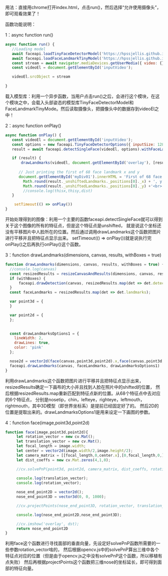 用法：直接用chrome打开index.html，点击run()，然后选择“允许使用摄像头”，即可观看效果了！



函数功能说明：

1：async function run()

```javascript
async function run() {
   //Loading model
   await faceapi.loadTinyFaceDetectorModel('https://hpssjellis.github.io/face-api.js-for-beginners/');
   await faceapi.loadFaceLandmarkTinyModel('https://hpssjellis.github.io/face-api.js-for-beginners/');
   const stream = await navigator.mediaDevices.getUserMedia({ video: {} });
   const videoEl = document.getElementById('inputVideo');

   videoEl.srcObject = stream
   
}
```

载入模型库：利用一个异步函数，当用户点击run()之后，会进行这个模块，在这个模块之中，会载入头部姿态的模型库TinyFaceDetectorModel和FaceLandmarkTinyMode。然后读取摄像头，把摄像头中的数据存到videoEl之中！

2：async function onPlay()

```javascript
async function onPlay() {
   const videoEl = document.getElementById('inputVideo');
   const options = new faceapi.TinyFaceDetectorOptions({ inputSize: 128, scoreThreshold : 0.3 });
   result = await faceapi.detectSingleFace(videoEl, options).withFaceLandmarks(true);

   if (result) {
       drawLandmarks(videoEl, document.getElementById('overlay'), [result], true);
       
      // Just printing the first of 68 face landmark x and y 
      document.getElementById('myDiv01').innerHTML = 'First of 68 face landmarks, x: '+ 
        Math.round(result._unshiftedLandmarks._positions[0]._x) + ', y: '+ 
        Math.round(result._unshiftedLandmarks._positions[0]._y) +'<br>'
        //console.log(thisx,thisy,dist)
   }

    setTimeout(() => onPlay())
}
```

开始处理得到的图像：利用一个主要的函数faceapi.detectSingleFace就可以得到关于这个图像的所有的特征点，但是这个特征点是unshifted，
就是说这个坐标还没有平移图片中人脸所在的位置。然后通过调用drawLandmarks这个函数把图片进行平移并且把特征点显示出来。
setTimeout(() => onPlay())就是说执行完 onPlay()之后再执行onPlay()这个函数。

3：function drawLandmarks(dimensions, canvas, results, withBoxes = true)

```javascript
function drawLandmarks(dimensions, canvas, results, withBoxes = true) {
  //console.log(canvas)
  const resizedResults = resizeCanvasAndResults(dimensions, canvas, results)
  if (withBoxes) {
      faceapi.drawDetection(canvas, resizedResults.map(det => det.detection))
  }
  const faceLandmarks = resizedResults.map(det => det.landmarks);

  var point3d = {
  }

  var point2d = {
  };

 
  const drawLandmarksOptions1 = { 
    lineWidth: 2, 
    drawLines: true, 
    color: 'pink' 
  };

  nose2d = vector2d(face(canvas,point3d,point2d).x,face(canvas,point3d,point2d).y);
  faceapi.drawLandmarks(canvas, faceLandmarks, drawLandmarksOptions1)
}    
```

利用drawLandmarks这个函数把图片进行平移并且把特征点显示出来，resizedResults确定一下画布的大小并且找到人脸在照片中的shifted的位置，
然后根据resizedResults.map重新匹配到特征点新的位置。从68个特征点中去对应的6个特征点，
分别是nosetip，chin，lefteye，righteye，leftmouth，rightmouth，其中3D模型（即世界坐标系）是提前已经固定好了的。
然后2D的位置是提取出来的。drawLandmarksOptions1是用来设定一下画图的参数。

4：function face(image,point3d,point2d)

```javascript
function face(image,point3d,point2d){
     let rotation_vector = new cv.Mat();
     let translation_vector = new cv.Mat();
     let focal_length = image.width;
     let center = vector2d(image.width/2,image.height/2);
     let camera_matrix = [[focal_length,0,center.x],[0,focal_length,0,],[0,0,1]];
     let dist_coeffs = new cv.Mat.zeros(4,1,0);

     //cv.solvePnP(point3d, point2d, camera_matrix, dist_coeffs, rotation_vector, translation_vector);
     
     console.log(translation_vector);
     console.log(rotation_vector);

     nose_end_point2D = vector2d();
     nose_end_point3D = vector3d(0, 0, 1000);

     //cv.projectPoints(nose_end_point3D, rotation_vector, translation_vector, camera_matrix, dist_coeffs, nose_end_point2D)

     console.log(nose_end_point2D,nose_end_point3D);

     //cv.imshow('overlay', dst);
     return nose_end_point2D
}
```

利用face这个函数进行寻找面部的垂直向量，先设定好solvePnP函数所需要的一些参数rotation_vector啥的，
然后根据opencv.js中的solvePnP算出三维中各个特征点对应的位置（但是由于opencv.js之中没有solvePnP这个函数，所以移植有点失败）
然后再根据projectPoints这个函数把三维nose的坐标延长，即可得到面部的特征向量。